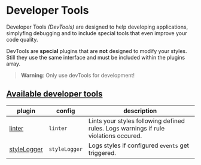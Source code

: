 # Developer Tools

Developer Tools *(DevTools)* are designed to help developing applications, simplyfing debugging and to include special tools that even improve your code quality.

DevTools are **special** plugins that are **not** designed to modify your styles. Still they use the same interface and must be included within the plugins array.

> **Warning**: Only use devTools for development!

## [Available developer tools](devTools/)
| plugin | config | description |
| ------ | ------ | ------ |
| [linter](devTools/Linter.md)| `linter` | Lints your styles following defined rules. Logs warnings if rule violations occured. |
| [styleLogger](devTools/StyleLogger.md) | `styleLogger` | Logs styles if configured `events` get triggered. |
